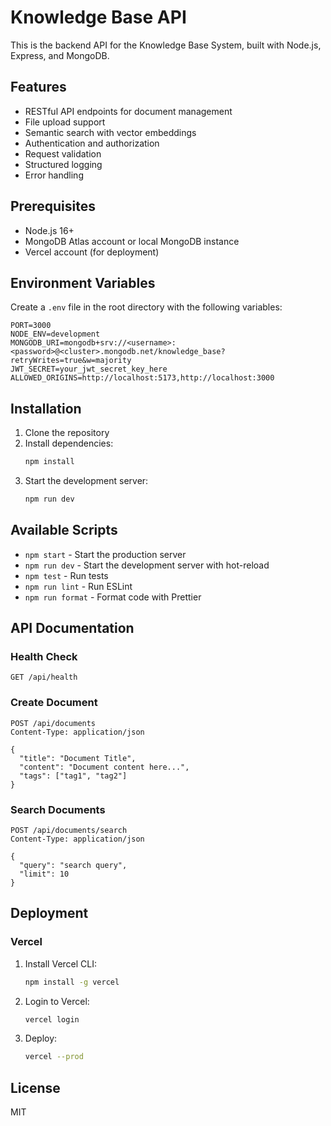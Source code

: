 # Knowledge Base API

This is the backend API for the Knowledge Base System, built with Node.js, Express, and MongoDB.

## Features

- RESTful API endpoints for document management
- File upload support
- Semantic search with vector embeddings
- Authentication and authorization
- Request validation
- Structured logging
- Error handling

## Prerequisites

- Node.js 16+
- MongoDB Atlas account or local MongoDB instance
- Vercel account (for deployment)

## Environment Variables

Create a `.env` file in the root directory with the following variables:

```env
PORT=3000
NODE_ENV=development
MONGODB_URI=mongodb+srv://<username>:<password>@<cluster>.mongodb.net/knowledge_base?retryWrites=true&w=majority
JWT_SECRET=your_jwt_secret_key_here
ALLOWED_ORIGINS=http://localhost:5173,http://localhost:3000
```

## Installation

1. Clone the repository
2. Install dependencies:
   ```bash
   npm install
   ```
3. Start the development server:
   ```bash
   npm run dev
   ```

## Available Scripts

- `npm start` - Start the production server
- `npm run dev` - Start the development server with hot-reload
- `npm test` - Run tests
- `npm run lint` - Run ESLint
- `npm run format` - Format code with Prettier

## API Documentation

### Health Check

```
GET /api/health
```

### Create Document

```
POST /api/documents
Content-Type: application/json

{
  "title": "Document Title",
  "content": "Document content here...",
  "tags": ["tag1", "tag2"]
}
```

### Search Documents

```
POST /api/documents/search
Content-Type: application/json

{
  "query": "search query",
  "limit": 10
}
```

## Deployment

### Vercel

1. Install Vercel CLI:
   ```bash
   npm install -g vercel
   ```
2. Login to Vercel:
   ```bash
   vercel login
   ```
3. Deploy:
   ```bash
   vercel --prod
   ```

## License

MIT
